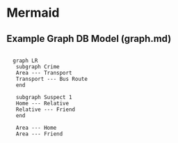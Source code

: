 # Mermaid

## Example Graph DB Model (graph.md)
```mermaid

  graph LR
   subgraph Crime
   Area --- Transport
   Transport --- Bus Route
   end
  
   subgraph Suspect 1
   Home --- Relative
   Relative --- Friend
   end
  
   Area --- Home
   Area --- Friend

```

